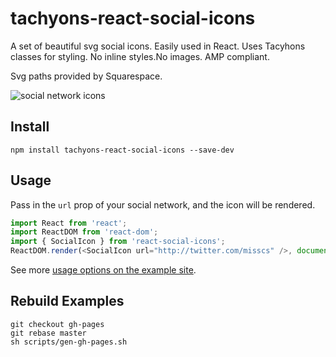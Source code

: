 # tachyons-react-social-icons

A set of beautiful svg social icons.  Easily used in React.  Uses Tacyhons classes for styling. No inline styles.No images. AMP compliant.

 Svg paths provided by Squarespace.

![social network icons](http://i.imgur.com/RoIt9OD.png)

## Install

```
npm install tachyons-react-social-icons --save-dev
```

## Usage

Pass in the `url` prop of your social network, and the icon will be rendered.

```js
import React from 'react';
import ReactDOM from 'react-dom';
import { SocialIcon } from 'react-social-icons';
ReactDOM.render(<SocialIcon url="http://twitter.com/misscs" />, document.body);
```

See more [usage options on the example site](http://misscs.github.io/tachyons-react-social-icons/).

## Rebuild Examples

```
git checkout gh-pages
git rebase master
sh scripts/gen-gh-pages.sh
```
